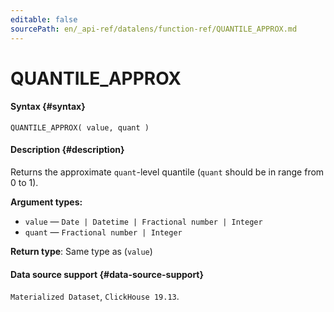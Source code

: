 ```yaml
---
editable: false
sourcePath: en/_api-ref/datalens/function-ref/QUANTILE_APPROX.md
---
```


# QUANTILE_APPROX



#### Syntax {#syntax}


```
QUANTILE_APPROX( value, quant )
```

#### Description {#description}
Returns the approximate `quant`-level quantile (`quant` should be in range from 0 to 1).

**Argument types:**
- `value` — `Date | Datetime | Fractional number | Integer`
- `quant` — `Fractional number | Integer`


**Return type**: Same type as (`value`)

#### Data source support {#data-source-support}

`Materialized Dataset`, `ClickHouse 19.13`.
